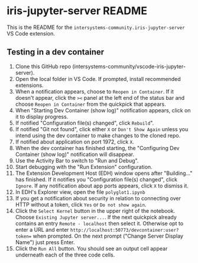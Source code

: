 # iris-jupyter-server README

This is the README for the `intersystems-community.iris-jupyter-server` VS Code extension.

## Testing in a dev container

1. Clone this GitHub repo (intersystems-community/vscode-iris-jupyter-server).
2. Open the local folder in VS Code. If prompted, install recommended extensions.
3. When a notification appears, choose to `Reopen in Container`. If it doesn't appear, click the `><` panel at the left end of the status bar and choose `Reopen in Container` from the quickpick that appears.
4. When "Starting Dev Container (show log)" notification appears, click on it to display progress.
5. If notified "Configuration file(s) changed", click `Rebuild`".
6. If notified "Git not found", click either `X` or `Don't Show Again` unless you intend using the dev container to make changes to the cloned repo.
7. If notified about application on port 1972, click `X`.
8. When the dev container has finished starting, the "Configuring Dev Container (show log)" notification will disappear.
9. Use the Activity Bar to switch to "Run and Debug".
10. Start debugging with the "Run Extension" configuration.
11. The Extension Development Host (EDH) window opens after "Building..." has finished. If it notifies you "Configuration file(s) changed", click `Ignore`. If any notification about app ports appears, click `X` to dismiss it.
12. In EDH's Explorer view, open the file `polyglot1.ipynb`
13. If you get a notification about security in relation to connecting over HTTP without a token, click `Yes` or `Do not show again`.
14. Click the `Select Kernel` button in the upper right of the notebook. Choose `Existing Jupyter server...`. If the next quickpick already contains an entry `Remote - localhost` then select it. Otherwise opt to enter a URL and enter `http://localhost:50773/devcontainer:user?token=` when prompted. On the next prompt ("Change Server Display Name") just press Enter.
15. Click the `Run All` button. You should see an output cell appear underneath each of the three code cells.
